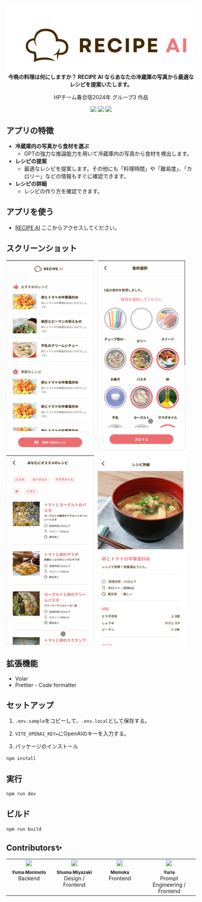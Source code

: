 <p align="center">
    <img width="500" src="./docs/images/recipe-ai-logo.png" /><br />
    <strong align="center">今晩の料理は何にしますか？ RECIPE AI ならあなたの冷蔵庫の写真から最適なレシピを提案いたします。</strong><br />
    <p align="center">HPチーム春合宿2024年 グループ3 作品</p>
</p>
<p align="center">
  <img src="https://img.shields.io/badge/Vue.js-3-4FC08D.svg?logo=vue.js&style=plastic">
  <img src="https://img.shields.io/badge/Node.js-20-339933.svg?logo=node.js&style=plastic">
  <img src="https://github.com/winc1980/recipe-ai/actions/workflows/deploy-gh-pages.yml/badge.svg">
</p>

## アプリの特徴

- **冷蔵庫内の写真から食材を選ぶ**
  - GPTの強力な推論能力を用いて冷蔵庫内の写真から食材を検出します。
- **レシピの提案**
  - 最適なレシピを提案します。その他にも「料理時間」や「難易度」、「カロリー」などの情報もすぐに確認できます。
- **レシピの詳細**
  - レシピの作り方を確認できます。

## アプリを使う

- [RECIPE AI](https://github.com/winc1980/recipe-ai) ここからアクセスしてください。

## スクリーンショット

![](./docs/images/screenshot.png)

## 拡張機能

- Volar
- Prettier - Code formatter

## セットアップ

1. `.env.sample`をコピーして、`.env.local`として保存する。
2. `VITE_OPENAI_KEY=`にOpenAIのキーを入力する。

3. パッケージのインストール

```bash
npm install
```

## 実行

```bash
npm run dev
```

## ビルド

```bash
npm run build
```

## Contributors✨

<table>
  <tbody>
    <tr>
      <td align="center" valign="top" width="14.28%">
        <a href="https://github.com/MORIMOTO520212">
          <img src="https://avatars.githubusercontent.com/u/28892090?v=4" /><br />
          <sub><b>Yuma Morimoto</b></sub></a><br />
            Backend
        </a>
      </td>
      <td align="center" valign="top" width="14.28%">
        <a href="https://github.com/shuma1356">
          <img src="https://avatars.githubusercontent.com/u/118163728?v=4" /><br />
          <sub><b>Shuma Miyazaki</b></sub></a><br />
            Design / Frontend
        </a>
      </td>
      <td align="center" valign="top" width="14.28%">
        <a href="https://github.com/momoka39">
          <img src="https://avatars.githubusercontent.com/u/133108363?v=4" /><br />
          <sub><b>Momoka</b></sub></a><br />
            Frontend
        </a>
      </td>
      <td align="center" valign="top" width="14.28%">
        <a href="">
          <img src="https://avatars.githubusercontent.com/u/88756450?v=4" /><br />
          <sub><b>Yuria</b></sub></a><br />
            Prompt Engineering / Frontend
        </a>
      </td>
    </tr>
  </tbody>
</table>
